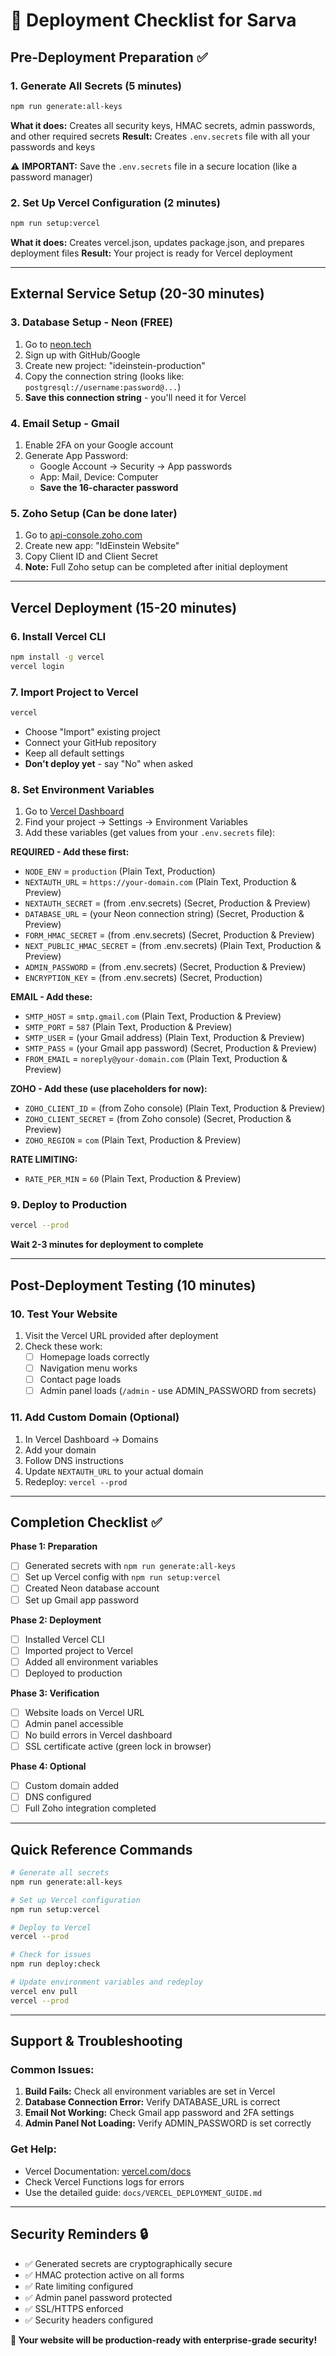 # 🎯 Deployment Checklist for Sarva

## Pre-Deployment Preparation ✅

### 1. Generate All Secrets (5 minutes)
```bash
npm run generate:all-keys
```
**What it does:** Creates all security keys, HMAC secrets, admin passwords, and other required secrets
**Result:** Creates `.env.secrets` file with all your passwords and keys

⚠️ **IMPORTANT:** Save the `.env.secrets` file in a secure location (like a password manager)

### 2. Set Up Vercel Configuration (2 minutes)
```bash
npm run setup:vercel
```
**What it does:** Creates vercel.json, updates package.json, and prepares deployment files
**Result:** Your project is ready for Vercel deployment

---

## External Service Setup (20-30 minutes)

### 3. Database Setup - Neon (FREE)
1. Go to [neon.tech](https://neon.tech)
2. Sign up with GitHub/Google
3. Create new project: "ideinstein-production"
4. Copy the connection string (looks like: `postgresql://username:password@...`)
5. **Save this connection string** - you'll need it for Vercel

### 4. Email Setup - Gmail
1. Enable 2FA on your Google account
2. Generate App Password:
   - Google Account → Security → App passwords
   - App: Mail, Device: Computer
   - **Save the 16-character password**

### 5. Zoho Setup (Can be done later)
1. Go to [api-console.zoho.com](https://api-console.zoho.com)
2. Create new app: "IdEinstein Website"
3. Copy Client ID and Client Secret
4. **Note:** Full Zoho setup can be completed after initial deployment

---

## Vercel Deployment (15-20 minutes)

### 6. Install Vercel CLI
```bash
npm install -g vercel
vercel login
```

### 7. Import Project to Vercel
```bash
vercel
```
- Choose "Import" existing project
- Connect your GitHub repository
- Keep all default settings
- **Don't deploy yet** - say "No" when asked

### 8. Set Environment Variables
1. Go to [Vercel Dashboard](https://vercel.com/dashboard)
2. Find your project → Settings → Environment Variables
3. Add these variables (get values from your `.env.secrets` file):

**REQUIRED - Add these first:**
- `NODE_ENV` = `production` (Plain Text, Production)
- `NEXTAUTH_URL` = `https://your-domain.com` (Plain Text, Production & Preview)
- `NEXTAUTH_SECRET` = (from .env.secrets) (Secret, Production & Preview)
- `DATABASE_URL` = (your Neon connection string) (Secret, Production & Preview)
- `FORM_HMAC_SECRET` = (from .env.secrets) (Secret, Production & Preview)
- `NEXT_PUBLIC_HMAC_SECRET` = (from .env.secrets) (Plain Text, Production & Preview)
- `ADMIN_PASSWORD` = (from .env.secrets) (Secret, Production & Preview)
- `ENCRYPTION_KEY` = (from .env.secrets) (Secret, Production)

**EMAIL - Add these:**
- `SMTP_HOST` = `smtp.gmail.com` (Plain Text, Production & Preview)
- `SMTP_PORT` = `587` (Plain Text, Production & Preview)
- `SMTP_USER` = (your Gmail address) (Plain Text, Production & Preview)
- `SMTP_PASS` = (your Gmail app password) (Secret, Production & Preview)
- `FROM_EMAIL` = `noreply@your-domain.com` (Plain Text, Production & Preview)

**ZOHO - Add these (use placeholders for now):**
- `ZOHO_CLIENT_ID` = (from Zoho console) (Plain Text, Production & Preview)
- `ZOHO_CLIENT_SECRET` = (from Zoho console) (Secret, Production & Preview)
- `ZOHO_REGION` = `com` (Plain Text, Production & Preview)

**RATE LIMITING:**
- `RATE_PER_MIN` = `60` (Plain Text, Production & Preview)

### 9. Deploy to Production
```bash
vercel --prod
```
**Wait 2-3 minutes for deployment to complete**

---

## Post-Deployment Testing (10 minutes)

### 10. Test Your Website
1. Visit the Vercel URL provided after deployment
2. Check these work:
   - [ ] Homepage loads correctly
   - [ ] Navigation menu works
   - [ ] Contact page loads
   - [ ] Admin panel loads (`/admin` - use ADMIN_PASSWORD from secrets)

### 11. Add Custom Domain (Optional)
1. In Vercel Dashboard → Domains
2. Add your domain
3. Follow DNS instructions
4. Update `NEXTAUTH_URL` to your actual domain
5. Redeploy: `vercel --prod`

---

## Completion Checklist ✅

**Phase 1: Preparation**
- [ ] Generated secrets with `npm run generate:all-keys`
- [ ] Set up Vercel config with `npm run setup:vercel`
- [ ] Created Neon database account
- [ ] Set up Gmail app password

**Phase 2: Deployment**
- [ ] Installed Vercel CLI
- [ ] Imported project to Vercel
- [ ] Added all environment variables
- [ ] Deployed to production

**Phase 3: Verification**
- [ ] Website loads on Vercel URL
- [ ] Admin panel accessible
- [ ] No build errors in Vercel dashboard
- [ ] SSL certificate active (green lock in browser)

**Phase 4: Optional**
- [ ] Custom domain added
- [ ] DNS configured
- [ ] Full Zoho integration completed

---

## Quick Reference Commands

```bash
# Generate all secrets
npm run generate:all-keys

# Set up Vercel configuration
npm run setup:vercel

# Deploy to Vercel
vercel --prod

# Check for issues
npm run deploy:check

# Update environment variables and redeploy
vercel env pull
vercel --prod
```

---

## Support & Troubleshooting

### Common Issues:
1. **Build Fails:** Check all environment variables are set in Vercel
2. **Database Connection Error:** Verify DATABASE_URL is correct
3. **Email Not Working:** Check Gmail app password and 2FA settings
4. **Admin Panel Not Loading:** Verify ADMIN_PASSWORD is set correctly

### Get Help:
- Vercel Documentation: [vercel.com/docs](https://vercel.com/docs)
- Check Vercel Functions logs for errors
- Use the detailed guide: `docs/VERCEL_DEPLOYMENT_GUIDE.md`

---

## Security Reminders 🔒

- ✅ Generated secrets are cryptographically secure
- ✅ HMAC protection active on all forms
- ✅ Rate limiting configured
- ✅ Admin panel password protected
- ✅ SSL/HTTPS enforced
- ✅ Security headers configured

**🎉 Your website will be production-ready with enterprise-grade security!**